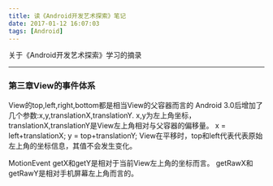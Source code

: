 ```yaml
---
title: 读《Android开发艺术探索》笔记
date: 2017-01-12 16:07:03
tags: [Android]
---
```


关于《Android开发艺术探索》学习的摘录


---
### 第三章View的事件体系

View的top,left,right,bottom都是相当View的父容器而言的
Android 3.0后增加了几个参数:x,y,translationX,translationY.
x,y为左上角坐标，translationX,translationY是View左上角相对与父容器的偏移量。
x = left+translationX; y = top+translationY;
View在平移时，top和left代表代表原始左上角的坐标信息，其值不会发生变化。 

MotionEvent
getX和getY是相对于当前View左上角的坐标而言。
getRawX和getRawY是相对手机屏幕左上角而言的。